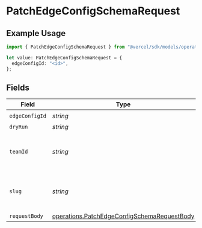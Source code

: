 # PatchEdgeConfigSchemaRequest

## Example Usage

```typescript
import { PatchEdgeConfigSchemaRequest } from "@vercel/sdk/models/operations/patchedgeconfigschema.js";

let value: PatchEdgeConfigSchemaRequest = {
  edgeConfigId: "<id>",
};
```

## Fields

| Field                                                                                                      | Type                                                                                                       | Required                                                                                                   | Description                                                                                                |
| ---------------------------------------------------------------------------------------------------------- | ---------------------------------------------------------------------------------------------------------- | ---------------------------------------------------------------------------------------------------------- | ---------------------------------------------------------------------------------------------------------- |
| `edgeConfigId`                                                                                             | *string*                                                                                                   | :heavy_check_mark:                                                                                         | N/A                                                                                                        |
| `dryRun`                                                                                                   | *string*                                                                                                   | :heavy_minus_sign:                                                                                         | N/A                                                                                                        |
| `teamId`                                                                                                   | *string*                                                                                                   | :heavy_minus_sign:                                                                                         | The Team identifier to perform the request on behalf of.                                                   |
| `slug`                                                                                                     | *string*                                                                                                   | :heavy_minus_sign:                                                                                         | The Team slug to perform the request on behalf of.                                                         |
| `requestBody`                                                                                              | [operations.PatchEdgeConfigSchemaRequestBody](../../models/operations/patchedgeconfigschemarequestbody.md) | :heavy_minus_sign:                                                                                         | N/A                                                                                                        |